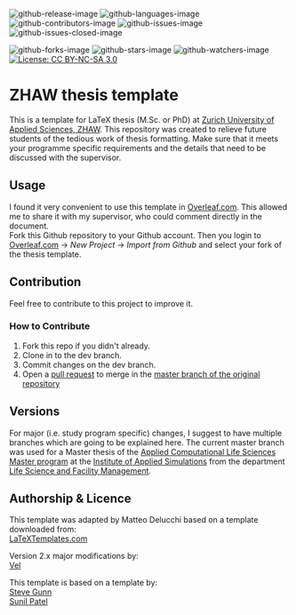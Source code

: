 <!-- badges: start -->
![github-release-image](https://img.shields.io/github/v/release/matteodelucchi/ZHAW_thesis-template)
![github-languages-image](https://img.shields.io/github/languages/top/matteodelucchi/ZHAW_thesis-template)
![github-contributors-image](https://img.shields.io/github/contributors/matteodelucchi/ZHAW_thesis-template)
![github-issues-image](https://img.shields.io/github/issues/matteodelucchi/ZHAW_thesis-template)
![github-issues-closed-image](https://img.shields.io/github/issues-closed-raw/matteodelucchi/ZHAW_thesis-template)

![github-forks-image](https://img.shields.io/github/forks/matteodelucchi/ZHAW_thesis-template?style=social)
![github-stars-image](https://img.shields.io/github/stars/matteodelucchi/ZHAW_thesis-template?style=social)
![github-watchers-image](https://img.shields.io/github/watchers/matteodelucchi/ZHAW_thesis-template?style=social)
[![License: CC BY-NC-SA 3.0](https://img.shields.io/badge/License-CC%20BY--NC--SA%203.0-lightgrey.svg)](https://creativecommons.org/licenses/by-nc-sa/3.0/)  
<!-- badges: end -->

# ZHAW thesis template

This is a template for LaTeX thesis (M.Sc. or PhD) at [Zurich University of Applied Sciences, ZHAW](https://www.zhaw.ch/).
This repository was created to relieve future students of the tedious work of thesis formatting. 
Make sure that it meets your programme specific requirements and the details that need to be discussed with the supervisor. 

## Usage

I found it very convenient to use this template in [Overleaf.com](https://www.overleaf.com/). This allowed me to share it with my supervisor, who could comment directly in the document.  
Fork this Github repository to your Github account. Then you login to [Overleaf.com](https://www.overleaf.com/) -> *New Project* -> *Import from Github* and select your fork of the thesis template.

## Contribution

Feel free to contribute to this project to improve it.

### How to Contribute

1. Fork this repo if you didn't already.
2. Clone in to the dev branch.
3. Commit changes on the dev branch.
4. Open a [pull request](https://docs.github.com/en/free-pro-team@latest/github/collaborating-with-issues-and-pull-requests/creating-a-pull-request-from-a-fork) to merge in the [master branch of the original repository](https://github.com/matteodelucchi/ZHAW_thesis-template/tree/master)

## Versions

For major (i.e. study program specific) changes, I suggest to have multiple branches which are going to be explained here. 
The current master branch was used for a Master thesis of the [Applied Computational Life Sciences Master program](https://www.zhaw.ch/en/lsfm/institutes-centres/ias/study-teaching/master/) at the [Institute of Applied Simulations](https://www.zhaw.ch/en/lsfm/institutes-centres/ias-institute-of-applied-simulation/) from the department [Life Science and Facility Management](https://www.zhaw.ch/en/lsfm/).

## Authorship \& Licence

This template was adapted by Matteo Delucchi based on a template downloaded from:  
[LaTeXTemplates.com](http://www.latextemplates.com/template/masters-doctoral-thesis)

Version 2.x major modifications by:  
[Vel](vel@latextemplates.com)

This template is based on a template by:  
[Steve Gunn](http://users.ecs.soton.ac.uk/srg/softwaretools/document/templates/)  
[Sunil Patel](http://www.sunilpatel.co.uk/thesis-template/)
